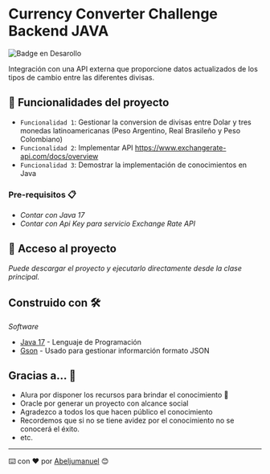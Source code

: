# Currency Converter Challenge Backend JAVA </em>

![Badge en Desarollo](https://img.shields.io/badge/STATUS-EN%20DESAROLLO-green)

Integración con una API externa que proporcione datos actualizados de los tipos de cambio entre las diferentes divisas.

## 🔧 Funcionalidades del proyecto

- `Funcionalidad 1`: Gestionar la conversion de divisas entre Dolar y tres monedas latinoamericanas (Peso Argentino, Real Brasileño y Peso Colombiano)
- `Funcionalidad 2`: Implementar API https://www.exchangerate-api.com/docs/overview
- `Funcionalidad 3`: Demostrar la implementación de conocimientos en Java

### Pre-requisitos 📋
- _Contar con Java 17_
- _Contar con Api Key para servicio Exchange Rate API_

## 📁 Acceso al proyecto
_Puede descargar el proyecto y ejecutarlo directamente desde la clase principal._

## Construido con 🛠️

_Software_

* [Java 17](https://www.oracle.com/java/technologies/javase/jdk17-archive-downloads.html) - Lenguaje de Programación
* [Gson](https://mvnrepository.com/artifact/com.google.code.gson/gson) - Usado para gestionar informarción formato JSON

## Gracias a... 🎁

* Alura por disponer los recursos para brindar el conocimiento 📢
* Oracle por generar un proyecto con alcance social
* Agradezco a todos los que hacen público el conocimiento
* Recordemos que si no se tiene avidez por el conocimiento no se conocerá el éxito.
* etc.


---
⌨️ con ❤️ por [Abeljumanuel](https://github.com/Abeljumanuel) 😊
